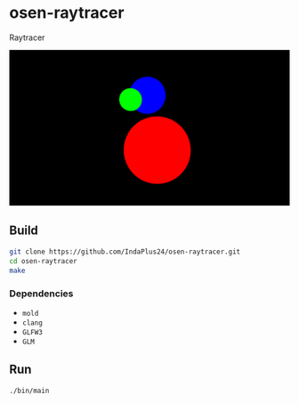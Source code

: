 # osen-raytracer
Raytracer

![preview](./preview.png)

## Build

```bash
git clone https://github.com/IndaPlus24/osen-raytracer.git
cd osen-raytracer
make
```

### Dependencies

- `mold`
- `clang`
- `GLFW3`
- `GLM`

## Run

```bash
./bin/main
```
